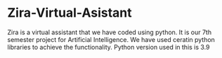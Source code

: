 # Zira-Virtual-Asistant
Zira is a virtual assistant that we have coded using python. It is our 7th semester project for Artificial Intelligence.
We have used ceratin python libraries to achieve the functionality. 
Python version used in this is 3.9 
